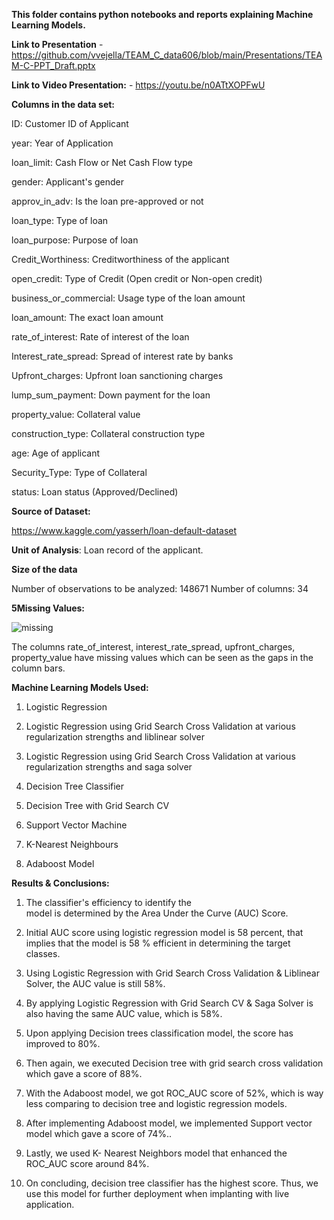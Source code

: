 **This folder contains python notebooks and reports explaining Machine Learning Models.**

**Link to Presentation** - https://github.com/vvejella/TEAM_C_data606/blob/main/Presentations/TEAM-C-PPT_Draft.pptx

**Link to Video Presentation:** - https://youtu.be/n0ATtXOPFwU

**Columns in the data set:**

ID: Customer ID of Applicant

year: Year of Application

loan_limit: Cash Flow or Net Cash Flow type

gender: Applicant's gender

approv_in_adv: Is the loan pre-approved or not

loan_type: Type of loan

loan_purpose: Purpose of loan

Credit_Worthiness: Creditworthiness of the applicant

open_credit: Type of Credit (Open credit or Non-open credit)

business_or_commercial: Usage type of the loan amount

loan_amount: The exact loan amount

rate_of_interest: Rate of interest of the loan

Interest_rate_spread: Spread of interest rate by banks

Upfront_charges: Upfront loan sanctioning charges

lump_sum_payment: Down payment for the loan

property_value: Collateral value

construction_type: Collateral construction type

age: Age of applicant

Security_Type: Type of Collateral

status: Loan status (Approved/Declined)

**Source of Dataset:**

https://www.kaggle.com/yasserh/loan-default-dataset

**Unit of Analysis**: Loan record of the applicant.

**Size of the data**

Number of observations to be analyzed: 148671
Number of columns: 34

**5Missing Values:** 

![missing](https://user-images.githubusercontent.com/91147579/155860766-18c68d22-bfd4-4037-ad77-cf45e0970ee9.JPG)

The columns rate_of_interest, interest_rate_spread, upfront_charges, property_value have missing values which can be seen as the gaps in the column bars.



**Machine Learning Models Used:**

1) Logistic Regression

2) Logistic Regression using Grid Search Cross Validation at various regularization strengths and liblinear solver

3) Logistic Regression using Grid Search Cross Validation at various regularization strengths and saga solver

4) Decision Tree Classifier

5) Decision Tree with Grid Search CV

6) Support Vector Machine

7) K-Nearest Neighbours

8) Adaboost Model


**Results & Conclusions:**

1) The classifier's efficiency to identify the model is determined by the Area Under the Curve (AUC) Score.

2) Initial AUC score using logistic regression model is 58 percent, that implies that the model is 58 % efficient in determining the target classes.

3) Using Logistic Regression with Grid Search Cross Validation & Liblinear Solver, the AUC value is still 58%.

4) By applying Logistic Regression with Grid Search CV & Saga Solver is also having the same AUC value, which  is 58%.

5) Upon applying Decision trees classification model, the score has improved to 80%.

6) Then again, we executed Decision tree with grid search cross validation which gave a score of 88%.

7) With the Adaboost model, we got ROC_AUC score of 52%, which is way less comparing to decision tree and logistic regression models.

8) After implementing Adaboost model, we implemented Support vector model which gave a score of 74%..

9) Lastly, we used K- Nearest Neighbors model that enhanced the ROC_AUC score around 84%.

10) On concluding, decision tree classifier has the highest score. Thus, we use this model for further deployment when implanting with live application.

